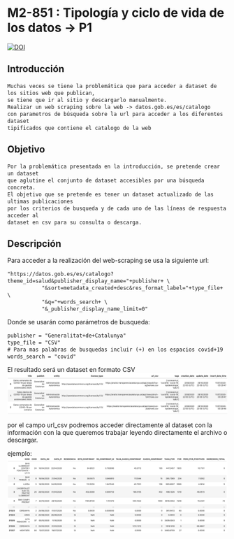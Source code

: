 # M2-851 : Tipología y ciclo de vida de los datos -> P1 

[![DOI](https://zenodo.org/badge/DOI/10.5281/zenodo.4256984.svg)](https://doi.org/10.5281/zenodo.4256984)

## Introducción
    Muchas veces se tiene la problemática que para acceder a dataset de los sitios web que publican,
    se tiene que ir al sitio y descargarlo manualmente.
    Realizar un web scraping sobre la web -> datos.gob.es/es/catalogo 
    con parametros de búsqueda sobre la url para acceder a los diferentes dataset
    tipificados que contiene el catalogo de la web

## Objetivo
    Por la problemática presentada en la introducción, se pretende crear un dataset 
    que aglutine el conjunto de dataset accesibles por una búsqueda concreta.
    El objetivo que se pretende es tener un dataset actualizado de las ultimas publicaciones
    por los criterios de busqueda y de cada uno de las líneas de respuesta acceder al
    dataset en csv para su consulta o descarga.
    
## Descripción

Para acceder a la realización del web-scraping se usa la siguiente url:
```
"https://datos.gob.es/es/catalogo?theme_id=salud&publisher_display_name="+publisher+ \
           "&sort=metadata_created+desc&res_format_label="+type_file+ \
           "&q="+words_search+ \
           "&_publisher_display_name_limit=0"
```
Donde se usarán como parámetros de busqueda:
```
publisher = "Generalitat+de+Catalunya"
type_file = "CSV"
# Para mas palabras de busquedas incluir (+) en los espacios covid+19
words_search = "covid"
```
El resultado será un dataset en formato CSV
![](./img/dataset-example.png)

por el campo url_csv podremos acceder directamente al dataset con la información con la
que queremos trabajar leyendo directamente el archivo o descargar. 

ejemplo:
![](./img/ejemplo-url_csv.png)


